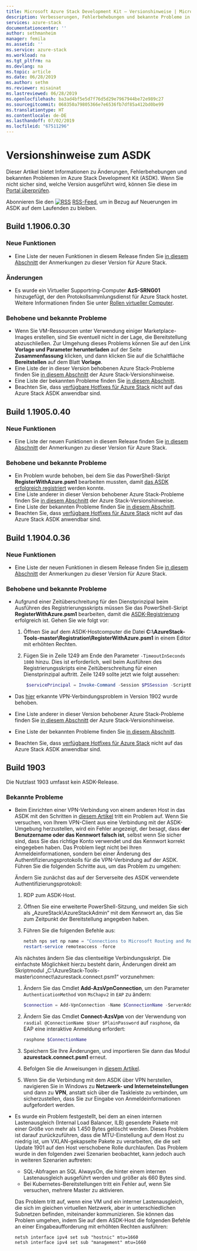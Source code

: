 ```yaml
---
title: Microsoft Azure Stack Development Kit – Versionshinweise | Microsoft-Dokumentation
description: Verbesserungen, Fehlerbehebungen und bekannte Probleme in Azure Stack Development Kit
services: azure-stack
documentationcenter: ''
author: sethmanheim
manager: femila
ms.assetid: ''
ms.service: azure-stack
ms.workload: na
ms.tgt_pltfrm: na
ms.devlang: na
ms.topic: article
ms.date: 06/28/2019
ms.author: sethm
ms.reviewer: misainat
ms.lastreviewed: 06/28/2019
ms.openlocfilehash: ba3ad4bf5e5d7f76d5d29e7967944be72e989c27
ms.sourcegitcommit: 068350a79805366e7e6536fb7df85a412bd0be99
ms.translationtype: HT
ms.contentlocale: de-DE
ms.lasthandoff: 07/02/2019
ms.locfileid: "67511296"
---
```

# <a name="asdk-release-notes"></a>Versionshinweise zum ASDK

Dieser Artikel bietet Informationen zu Änderungen, Fehlerbehebungen und bekannten Problemen im Azure Stack Development Kit (ASDK). Wenn Sie nicht sicher sind, welche Version ausgeführt wird, können Sie diese im [Portal überprüfen](../operator/azure-stack-updates.md#determine-the-current-version).

Abonnieren Sie den [![RSS](./media/asdk-release-notes/feed-icon-14x14.png)](https://docs.microsoft.com/api/search/rss?search=Azure+Stack+Development+Kit+release+notes&locale=en-us#) [RSS-Feed](https://docs.microsoft.com/api/search/rss?search=Azure+Stack+Development+Kit+release+notes&locale=en-us#), um in Bezug auf Neuerungen im ASDK auf dem Laufenden zu bleiben.

## <a name="build-11906030"></a>Build 1.1906.0.30

### <a name="new-features"></a>Neue Funktionen

- Eine Liste der neuen Funktionen in diesem Release finden Sie [in diesem Abschnitt](../operator/azure-stack-release-notes-1906.md#whats-in-this-update) der Anmerkungen zu dieser Version für Azure Stack.

### <a name="changes"></a>Änderungen

- Es wurde ein Virtueller Supportring-Computer **AzS-SRNG01** hinzugefügt, der den Protokollsammlungsdienst für Azure Stack hostet. Weitere Informationen finden Sie unter [Rollen virtueller Computer](asdk-architecture.md).

### <a name="fixed-and-known-issues"></a>Behobene und bekannte Probleme

- Wenn Sie VM-Ressourcen unter Verwendung einiger Marketplace-Images erstellen, sind Sie eventuell nicht in der Lage, die Bereitstellung abzuschließen. Zur Umgehung dieses Problems können Sie auf den Link **Vorlage und Parameter herunterladen** auf der Seite **Zusammenfassung** klicken, und dann klicken Sie auf die Schaltfläche **Bereitstellen** auf dem Blatt **Vorlage**. 
- Eine Liste der in dieser Version behobenen Azure Stack-Probleme finden Sie [in diesem Abschnitt](../operator/azure-stack-release-notes-1906.md#fixes) der Azure Stack-Versionshinweise.
- Eine Liste der bekannten Probleme finden Sie [in diesem Abschnitt](../operator/azure-stack-release-notes-known-issues-1906.md).
- Beachten Sie, dass [verfügbare Hotfixes für Azure Stack](../operator/azure-stack-release-notes-1906.md#hotfixes) nicht auf das Azure Stack ASDK anwendbar sind.

## <a name="build-11905040"></a>Build 1.1905.0.40

<!-- ### Changes -->

### <a name="new-features"></a>Neue Funktionen

- Eine Liste der neuen Funktionen in diesem Release finden Sie [in diesem Abschnitt](../operator/azure-stack-release-notes-1905.md#whats-in-this-update) der Anmerkungen zu dieser Version für Azure Stack.

### <a name="fixed-and-known-issues"></a>Behobene und bekannte Probleme

- Ein Problem wurde behoben, bei dem Sie das PowerShell-Skript **RegisterWithAzure.psm1** bearbeiten mussten, damit [das ASDK erfolgreich registriert](asdk-register.md) werden konnte.
- Eine Liste anderer in dieser Version behobener Azure Stack-Probleme finden Sie [in diesem Abschnitt](../operator/azure-stack-release-notes-1905.md#fixes) der Azure Stack-Versionshinweise.
- Eine Liste der bekannten Probleme finden Sie [in diesem Abschnitt](../operator/azure-stack-release-notes-known-issues-1905.md).
- Beachten Sie, dass [verfügbare Hotfixes für Azure Stack](../operator/azure-stack-release-notes-1905.md#hotfixes) nicht auf das Azure Stack ASDK anwendbar sind.

## <a name="build-11904036"></a>Build 1.1904.0.36

<!-- ### Changes -->

### <a name="new-features"></a>Neue Funktionen

- Eine Liste der neuen Funktionen in diesem Release finden Sie [in diesem Abschnitt](../operator/azure-stack-release-notes-1904.md#whats-in-this-update) der Anmerkungen zu dieser Version für Azure Stack.

### <a name="fixed-and-known-issues"></a>Behobene und bekannte Probleme

- Aufgrund einer Zeitüberschreitung für den Dienstprinzipal beim Ausführen des Registrierungsskripts müssen Sie das PowerShell-Skript **RegisterWithAzure.psm1** bearbeiten, damit die [ASDK-Registrierung](asdk-register.md) erfolgreich ist. Gehen Sie wie folgt vor:

  1. Öffnen Sie auf dem ASDK-Hostcomputer die Datei **C:\AzureStack-Tools-master\Registration\RegisterWithAzure.psm1** in einem Editor mit erhöhten Rechten.
  2. Fügen Sie in Zeile 1249 am Ende den Parameter `-TimeoutInSeconds 1800` hinzu. Dies ist erforderlich, weil beim Ausführen des Registrierungsskripts eine Zeitüberschreitung für einen Dienstprinzipal auftritt. Zeile 1249 sollte jetzt wie folgt aussehen:

     ```powershell
      $servicePrincipal = Invoke-Command -Session $PSSession -ScriptBlock { New-AzureBridgeServicePrincipal -RefreshToken $using:RefreshToken -AzureEnvironment $using:AzureEnvironmentName -TenantId $using:TenantId -TimeoutInSeconds 1800 }
      ```

- Das [hier](#known-issues) erkannte VPN-Verbindungsproblem in Version 1902 wurde behoben.

- Eine Liste anderer in dieser Version behobener Azure Stack-Probleme finden Sie [in diesem Abschnitt](../operator/azure-stack-release-notes-1904.md#fixes) der Azure Stack-Versionshinweise.
- Eine Liste der bekannten Probleme finden Sie [in diesem Abschnitt](../operator/azure-stack-release-notes-known-issues-1904.md).
- Beachten Sie, dass [verfügbare Hotfixes für Azure Stack](../operator/azure-stack-release-notes-1904.md#hotfixes) nicht auf das Azure Stack ASDK anwendbar sind.

## <a name="build-1903"></a>Build 1903

Die Nutzlast 1903 umfasst kein ASDK-Release.

### <a name="known-issues"></a>Bekannte Probleme

- Beim Einrichten einer VPN-Verbindung von einem anderen Host in das ASDK mit den Schritten in [diesem Artikel](asdk-connect.md) tritt ein Problem auf. Wenn Sie versuchen, von Ihrem VPN-Client aus eine Verbindung mit der ASDK-Umgebung herzustellen, wird ein Fehler angezeigt, der besagt, dass **der Benutzername oder das Kennwort falsch ist**, selbst wenn Sie sicher sind, dass Sie das richtige Konto verwendet und das Kennwort korrekt eingegeben haben. Das Problem liegt nicht bei Ihren Anmeldeinformationen, sondern bei einer Änderung des Authentifizierungsprotokolls für die VPN-Verbindung auf der ASDK. Führen Sie die folgenden Schritte aus, um das Problem zu umgehen:

   Ändern Sie zunächst das auf der Serverseite des ASDK verwendete Authentifizierungsprotokoll:

   1. RDP zum ASDK-Host.
   2. Öffnen Sie eine erweiterte PowerShell-Sitzung, und melden Sie sich als „AzureStack\AzureStackAdmin“ mit dem Kennwort an, das Sie zum Zeitpunkt der Bereitstellung angegeben haben.
   3. Führen Sie die folgenden Befehle aus:

      ```powershell
      netsh nps set np name = "Connections to Microsoft Routing and Remote Access server" profileid = "0x100a" profiledata = "1A000000000000000000000000000000" profileid = "0x1009" profiledata = "0x5"
      restart-service remoteaccess -force
      ```

   Als nächstes ändern Sie das clientseitige Verbindungsskript. Die einfachste Möglichkeit hierzu besteht darin, Änderungen direkt am Skriptmodul „C:\AzureStack-Tools-master\connect\azurestack.connect.psm1“ vorzunehmen:

   1. Ändern Sie das Cmdlet **Add-AzsVpnConnection**, um den Parameter `AuthenticationMethod` von `MsChapv2` in `EAP` zu ändern:

      ```powershell
      $connection = Add-VpnConnection -Name $ConnectionName -ServerAddress $ServerAddress -TunnelType L2tp -EncryptionLevel Required -AuthenticationMethod Eap -L2tpPsk $PlainPassword -Force -RememberCredential -PassThru -SplitTunneling
      ```

   2. Ändern Sie das Cmdlet **Connect-AzsVpn** von der Verwendung von `rasdial @ConnectionName $User $PlainPassword` auf `rasphone`, da EAP eine interaktive Anmeldung erfordert:

      ```powershell
      rasphone $ConnectionName
      ```

   3. Speichern Sie Ihre Änderungen, und importieren Sie dann das Modul **azurestack.connect.psm1** erneut.
   4. Befolgen Sie die Anweisungen in [diesem Artikel](asdk-connect.md#set-up-vpn-connectivity).
   5. Wenn Sie die Verbindung mit dem ASDK über VPN herstellen, navigieren Sie in Windows zu **Netzwerk- und Interneteinstellungen** und dann zu **VPN**, anstatt sich über die Taskleiste zu verbinden, um sicherzustellen, dass Sie zur Eingabe von Anmeldeinformationen aufgefordert werden.

- Es wurde ein Problem festgestellt, bei dem an einen internen Lastenausgleich (Internal Load Balancer, ILB) gesendete Pakete mit einer Größe von mehr als 1.450 Bytes gelöscht werden. Dieses Problem ist darauf zurückzuführen, dass die MTU-Einstellung auf dem Host zu niedrig ist, um VXLAN-gekapselte Pakete zu verarbeiten, die die seit Update 1901 auf den Host verschobene Rolle durchlaufen. Das Problem wurde in den folgenden zwei Szenarien beobachtet, kann jedoch auch in weiteren Szenarien auftreten:

  - SQL-Abfragen an SQL AlwaysOn, die hinter einem internen Lastenausgleich ausgeführt werden und größer als 660 Bytes sind.
  - Bei Kubernetes-Bereitstellungen tritt ein Fehler auf, wenn Sie versuchen, mehrere Master zu aktivieren.  

  Das Problem tritt auf, wenn eine VM und ein interner Lastenausgleich, die sich im gleichen virtuellen Netzwerk, aber in unterschiedlichen Subnetzen befinden, miteinander kommunizieren. Sie können das Problem umgehen, indem Sie auf dem ASDK-Host die folgenden Befehle an einer Eingabeaufforderung mit erhöhten Rechten ausführen:

  ```shell
  netsh interface ipv4 set sub "hostnic" mtu=1660
  netsh interface ipv4 set sub "management" mtu=1660
  ```
